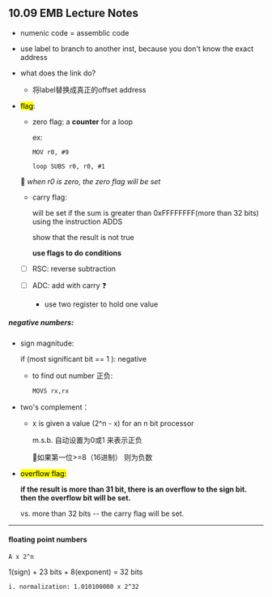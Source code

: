 ## 10.09 EMB Lecture Notes

-   numenic code = assemblic code
-   use label to branch to another inst, because
    you don't know the exact address
-   what does the link do?

    -   将label替换成真正的offset address

-   <mark>flag</mark>:

    -   zero flag: a **counter** for a loop

        ex:   

        `MOV r0, #9`

        `loop SUBS r0, r0, #1`


       :yellow_heart: *when r0 is zero, the zero flag will be set*  
    - carry flag:

      will be set if the sum is greater than 0xFFFFFFFF(more than 32 bits) using the instruction ADDS

        show that the result is not true

        **use flags to do conditions**
    - [ ] RSC: reverse subtraction
    - [ ] ADC: add with carry :question:

      - use two register to hold one value


##### negative numbers:

-   sign magnitude:

    if (most significant bit == 1 ): negative

    -   to find out number 正负:

        `MOVS rx,rx`

-   two's complement：

    -   x is given a value (2^n - x) for an n bit processor

        m.s.b. 自动设置为0或1 来表示正负

          如果第一位>=8（16进制） 则为负数

-   <mark>overflow flag:

    **if the result is more than 31 bit, there is an overflow to the sign bit. then the overflow bit will be set.**

    vs. more than 32 bits -- the carry flag will be set.

* * *

#### floating point numbers

`A x 2^n`

  1(sign) + 23 bits + 8(exponent) = 32 bits

    i. normalization: 1.010100000 x 2^32
    
